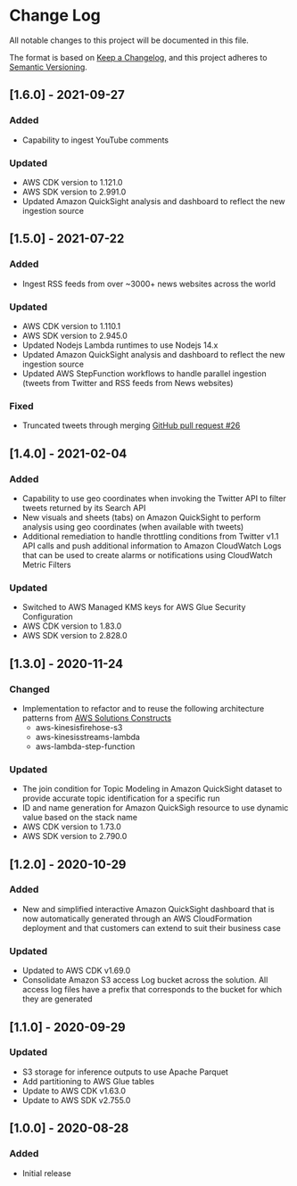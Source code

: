 # Change Log

All notable changes to this project will be documented in this file.

The format is based on [Keep a Changelog](https://keepachangelog.com/en/1.0.0/),
and this project adheres to [Semantic Versioning](https://semver.org/spec/v2.0.0.html).

## [1.6.0] - 2021-09-27

### Added

-   Capability to ingest YouTube comments

### Updated

-   AWS CDK version to 1.121.0
-   AWS SDK version to 2.991.0
-   Updated Amazon QuickSight analysis and dashboard to reflect the new ingestion source

## [1.5.0] - 2021-07-22

### Added

-   Ingest RSS feeds from over ~3000+ news websites across the world

### Updated

-   AWS CDK version to 1.110.1
-   AWS SDK version to 2.945.0
-   Updated Nodejs Lambda runtimes to use Nodejs 14.x
-   Updated Amazon QuickSight analysis and dashboard to reflect the new ingestion source
-   Updated AWS StepFunction workflows to handle parallel ingestion (tweets from Twitter and RSS feeds from News websites)

### Fixed

-   Truncated tweets through merging [GitHub pull request #26](https://github.com/awslabs/discovering-hot-topics-using-machine-learning/pull/26)

## [1.4.0] - 2021-02-04

### Added

-   Capability to use geo coordinates when invoking the Twitter API to filter tweets returned by its Search API
-   New visuals and sheets (tabs) on Amazon QuickSight to perform analysis using geo coordinates (when available with tweets)
-   Additional remediation to handle throttling conditions from Twitter v1.1 API calls and push additional information to Amazon CloudWatch Logs that can be used to create alarms or notifications using CloudWatch Metric Filters

### Updated

-   Switched to AWS Managed KMS keys for AWS Glue Security Configuration
-   AWS CDK version to 1.83.0
-   AWS SDK version to 2.828.0

## [1.3.0] - 2020-11-24

### Changed

-   Implementation to refactor and to reuse the following architecture patterns from [AWS Solutions Constructs](https://aws.amazon.com/solutions/constructs/)
    -   aws-kinesisfirehose-s3
    -   aws-kinesisstreams-lambda
    -   aws-lambda-step-function

### Updated

-   The join condition for Topic Modeling in Amazon QuickSight dataset to provide accurate topic identification for a specific run
-   ID and name generation for Amazon QuickSigh resource to use dynamic value based on the stack name
-   AWS CDK version to 1.73.0
-   AWS SDK version to 2.790.0

## [1.2.0] - 2020-10-29

### Added

-   New and simplified interactive Amazon QuickSight dashboard that is now automatically generated through an AWS CloudFormation deployment and that customers can extend to suit their business case

### Updated

-   Updated to AWS CDK v1.69.0
-   Consolidate Amazon S3 access Log bucket across the solution. All access log files have a prefix that corresponds to the bucket for which they are generated

## [1.1.0] - 2020-09-29

### Updated

-   S3 storage for inference outputs to use Apache Parquet
-   Add partitioning to AWS Glue tables
-   Update to AWS CDK v1.63.0
-   Update to AWS SDK v2.755.0

## [1.0.0] - 2020-08-28

### Added

-   Initial release
